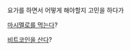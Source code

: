 요가를 하면서 어떻게 해야할지 고민을 하다가

[마시멜로를 먹는다](../eating-walls/eating-marshmallows.md)?

[비트코인을 산다](../bitcoin/bitcoin.md)?


